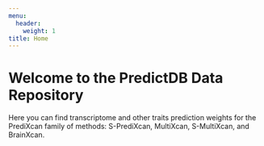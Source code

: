 ```yaml
---
menu:
  header: 
    weight: 1
title: Home
---
```


# Welcome to the PredictDB Data Repository

Here you can find transcriptome and other traits prediction weights for the PrediXcan family of methods: S-PrediXcan, MultiXcan,  S-MultiXcan, and BrainXcan.


